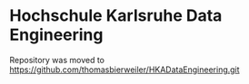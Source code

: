 # Hochschule Karlsruhe Data Engineering
Repository was moved to https://github.com/thomasbierweiler/HKADataEngineering.git
